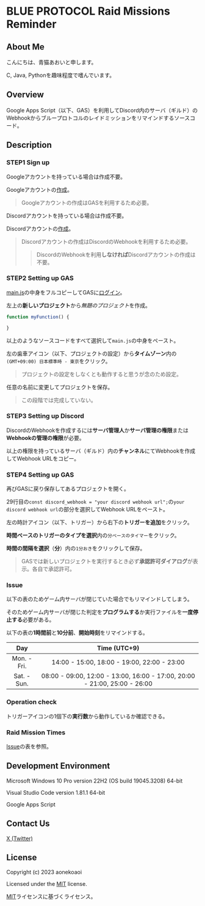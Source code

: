 # BLUE PROTOCOL Raid Missions Reminder

## About Me

こんにちは、青猫あおいと申します。

C, Java, Pythonを趣味程度で嗜んでいます。

## Overview

Google Apps Script（以下、GAS）を利用してDiscord内のサーバ（ギルド）のWebhookからブループロトコルのレイドミッションをリマインドするソースコード。

## Description

### STEP1 Sign up

Googleアカウントを持っている場合は作成不要。

Googleアカウントの[作成](https://accounts.google.com/signup/v2/createaccount?theme=glif&flowName=GlifWebSignIn&flowEntry=SignUp)。

> Googleアカウントの作成はGASを利用するため必要。

Discordアカウントを持っている場合は作成不要。

Discordアカウントの[作成](https://discord.com/register)。

> Discordアカウントの作成はDiscordのWebhookを利用するため必要。
>> DiscordのWebhookを利用**しなければ**Discordアカウントの作成は不要。

### STEP2 Setting up GAS

[main.js](https://github.com/aonekoaoi/BPRaidMissionsReminder/blob/main/main.js)の中身をフルコピーしてGASに[ログイン](https://script.google.com/u/0/home)。

左上の**新しいプロジェクト**から*無題のプロジェクト*を作成。

```js
function myFunction() {

}
```

以上のようなソースコードをすべて選択して`main.js`の中身をペースト。

左の歯車アイコン（以下、プロジェクトの設定）から**タイムゾーン**内の`(GMT+09:00) 日本標準時 - 東京`をクリック。

> プロジェクトの設定をしなくとも動作すると思うが念のため設定。

任意の名前に変更してプロジェクトを保存。

> この段階では完成していない。

### STEP3 Setting up Discord

DiscordのWebhookを作成するには**サーバ管理人**か**サーバ管理の権限**または**Webhookの管理の権限**が必要。

以上の権限を持っているサーバ（ギルド）内の**チャンネル**にてWebhookを作成してWebhook URLをコピー。

### STEP4 Setting up GAS

再びGASに戻り保存してあるプロジェクトを開く。

29行目の`const discord_webhook = "your discord webhook url";`の`your discord webhook url`の部分を選択してWebhook URLをペースト。

左の時計アイコン（以下、トリガー）から右下の**トリガーを追加**をクリック。

**時間ベースのトリガーのタイプを選択**内の`分ベースのタイマー`をクリック。

**時間の間隔を選択**（**分**）内の`1分おき`をクリックして保存。

> GASでは新しいプロジェクトを実行するとき必ず**承認許可ダイアログ**が表示。各自で承認許可。

### Issue

以下の表のためゲーム内サーバが閉じていた場合でもリマインドしてしまう。

そのためゲーム内サーバが閉じた判定を**プログラムする**か実行ファイルを**一度停止する**必要がある。

以下の表の**1時間前**と**10分前**、**開始時刻**をリマインドする。

|Day|Time (UTC+9)|
|:---:|:---:|
|Mon. - Fri.|14:00 - 15:00, 18:00 - 19:00, 22:00 - 23:00|
|Sat. - Sun.|08:00 - 09:00, 12:00 - 13:00, 16:00 - 17:00, 20:00 - 21:00, 25:00 - 26:00|

### Operation check

トリガーアイコンの1個下の**実行数**から動作しているか確認できる。

### Raid Mission Times

[Issue](###Issue)の表を参照。

## Development Environment

Microsoft Windows 10 Pro version 22H2 (OS build 19045.3208) 64-bit

Visual Studio Code version 1.81.1 64-bit

Google Apps Script

## Contact Us

[X (Twitter)](https://twitter.com/aonekoaoi)

## License

Copyright (c) 2023 aonekoaoi

Licensed under the [MIT](https://github.com/aonekoaoi/BPRaidMissionsReminder/blob/main/LICENSE.txt) license.

[MIT](https://github.com/aonekoaoi/BPRaidMissionsReminder/blob/main/LICENSE_ja.txt)ライセンスに基づくライセンス。
